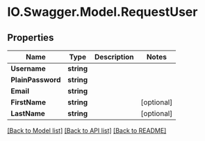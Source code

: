 # IO.Swagger.Model.RequestUser
## Properties

Name | Type | Description | Notes
------------ | ------------- | ------------- | -------------
**Username** | **string** |  | 
**PlainPassword** | **string** |  | 
**Email** | **string** |  | 
**FirstName** | **string** |  | [optional] 
**LastName** | **string** |  | [optional] 

[[Back to Model list]](../README.md#documentation-for-models) [[Back to API list]](../README.md#documentation-for-api-endpoints) [[Back to README]](../README.md)

